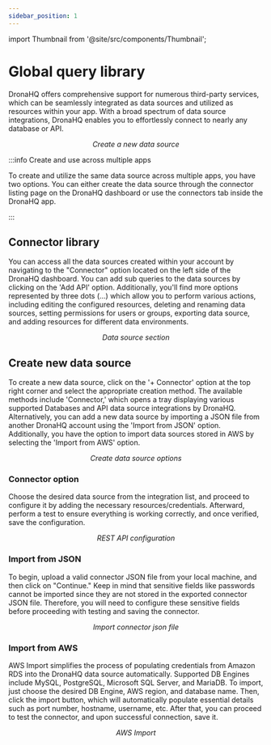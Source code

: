 ```yaml
---
sidebar_position: 1
---
```


import Thumbnail from '@site/src/components/Thumbnail';

# Global query library

DronaHQ offers comprehensive support for numerous third-party services, which can be seamlessly integrated as data sources and utilized as resources within your app. With a broad spectrum of data source integrations, DronaHQ enables you to effortlessly connect to nearly any database or API.

<figure>
  <Thumbnail src="/img/connecting-datasource/concepts/global-query-library/create-data-source-sidebar.png" alt="Create a new data source" width="70%" />
  <figcaption align='center'><i>Create a new data source</i></figcaption>
</figure>

:::info Create and use across multiple apps

To create and utilize the same data source across multiple apps, you have two options. You can either create the data source through the connector listing page on the DronaHQ dashboard or use the connectors tab inside the DronaHQ app.

:::

## Connector library

You can access all the data sources created within your account by navigating to the "Connector" option located on the left side of the DronaHQ dashboard. You can add sub queries to the data sources by clicking on the 'Add API' option. Additionally, you'll find more options represented by three dots (...) which allow you to perform various actions, including editing the configured resources, deleting and renaming data sources, setting permissions for users or groups, exporting data source, and adding resources for different data environments.

<figure>
  <Thumbnail src="/img/connecting-datasource/concepts/global-query-library/connector-listing.png" alt="Data source section" />
  <figcaption align='center'><i>Data source section</i></figcaption>
</figure>

## Create new data source

To create a new data source, click on the '+ Connector' option at the top right corner and select the appropriate creation method. The available methods include 'Connector,' which opens a tray displaying various supported Databases and API data source integrations by DronaHQ. Alternatively, you can add a new data source by importing a JSON file from another DronaHQ account using the 'Import from JSON' option. Additionally, you have the option to import data sources stored in AWS by selecting the 'Import from AWS' option. 

<figure>
  <Thumbnail src="/img/connecting-datasource/concepts/global-query-library/create-new-data-source.png" alt="Create data source options" />
  <figcaption align='center'><i>Create data source options</i></figcaption>
</figure>

### Connector option

Choose the desired data source from the integration list, and proceed to configure it by adding the necessary resources/credentials. Afterward, perform a test to ensure everything is working correctly, and once verified, save the configuration.

<figure>
  <Thumbnail src="/img/connecting-datasource/concepts/global-query-library/rest-api-configuration.png" alt="REST API configuration" width="70%" />
  <figcaption align='center'><i>REST API configuration</i></figcaption>
</figure>

### Import from JSON

To begin, upload a valid connector JSON file from your local machine, and then click on "Continue." Keep in mind that sensitive fields like passwords cannot be imported since they are not stored in the exported connector JSON file. Therefore, you will need to configure these sensitive fields before proceeding with testing and saving the connector.

<figure>
  <Thumbnail src="/img/connecting-datasource/concepts/global-query-library/import-connector-json-file.png" alt="Import connector json file" width="70%" />
  <figcaption align='center'><i>Import connector json file</i></figcaption>
</figure>

### Import from AWS

AWS Import simplifies the process of populating credentials from Amazon RDS into the DronaHQ data source automatically. Supported DB Engines include MySQL, PostgreSQL, Microsoft SQL Server, and MariaDB. To import, just choose the desired DB Engine, AWS region, and database name. Then, click the import button, which will automatically populate essential details such as port number, hostname, username, etc. After that, you can proceed to test the connector, and upon successful connection, save it.

<figure>
  <Thumbnail src="/img/connecting-datasource/concepts/global-query-library/aws-import.png" alt="Import connector json file" width="70%" />
  <figcaption align='center'><i>AWS Import</i></figcaption>
</figure>